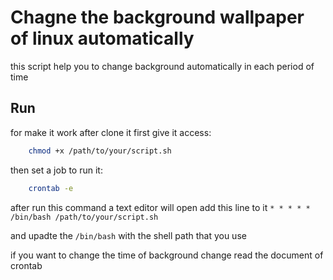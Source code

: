 # Chagne the background wallpaper of linux automatically

this script help you to change background automatically in each period of time

## Run

for make it work after clone it first give it access:

```bash
	chmod +x /path/to/your/script.sh
```

then set a job to run it:

```bash
	crontab -e
```

after run this command a text editor will open add this line to it  `* * * * * /bin/bash /path/to/your/script.sh` <br>

and upadte the `/bin/bash` with the shell path that you use <br>

if you want to change the time of background change read the document of crontab
